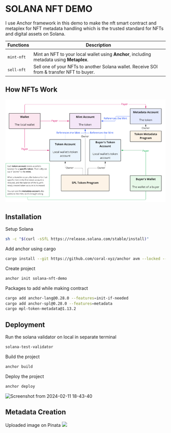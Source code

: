 
# SOLANA NFT DEMO



I use Anchor framework in this demo to make the nft smart contract and metaplex for NFT metadata handling which is the trusted standard for NFTs and digital assets on Solana.

| Functions        | Description                                                |
| ------------------ | ---------------------------------------------------------- |
|| 
| `mint-nft` | Mint an NFT to your local wallet using **Anchor**, including metadata using **Metaplex**. |
| `sell-nft` | Sell one of your NFTs to another Solana wallet. Receive SOl from & transfer NFT to buyer. |

## How NFTs Work
![](NftFlow.png)


## Installation

Setup Solana

```bash
sh -c "$(curl -sSfL https://release.solana.com/stable/install)"
```
Add anchor using cargo
```bash
cargo install --git https://github.com/coral-xyz/anchor avm --locked --force
```
Create project
```bash
anchor init solana-nft-demo
```
Packages to add while making contract

```bash
cargo add anchor-lang@0.28.0 --features=init-if-needed
cargo add anchor-spl@0.28.0 --features=metadata
cargo mpl-token-metadata@1.13.2

```

## Deployment
Run the solana validator on local in separate terminal
```bash
solana-test-validator
```
Build the project
```bash
anchor build
```

 Deploy the project
```bash
anchor deploy
```
![Screenshot from 2024-02-11 18-43-40](https://github.com/akasharora963/solana-nft/assets/45670997/5ba5abb4-5e81-47c0-ac38-3b67897127c8)


## Metadata Creation
Uploaded image on Pinata 
![](https://yellow-major-catfish-634.mypinata.cloud/ipfs/QmbGENpJgZt8hbHhy3XofuDsgR2kNVE6i2ey3zZEnSGBaL)

